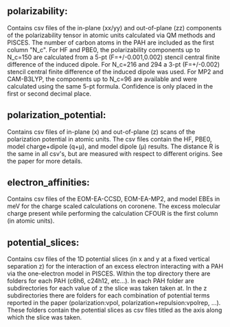 ## polarizability:
Contains csv files of the in-plane (xx/yy) and out-of-plane (zz) components of the polarizability tensor in atomic units calculated via QM methods and PISCES.
The number of carbon atoms in the PAH are included as the first column "N_c".
For HF and PBE0, the polarizability components up to N_c=150 are calculated from a 5-pt (F=+/-0.001,0.002) stencil central finite difference of the induced dipole.
For N_c=216 and 294 a 3-pt (F=+/-0.002) stencil central finite difference of the induced dipole was used. 
For MP2 and CAM-B3LYP, the components up to N_c=96 are available and were calculated using the same 5-pt formula.
Confidence is only placed in the first or second decimal place. 

## polarization_potential: 
Contains csv files of in-plane (x) and out-of-plane (z) scans of the polarization potential in atomic units.
The csv files contain the HF, PBE0, model charge+dipole (q+µ), and model dipole (µ) results. 
The distance R is the same in all csv's, but are measured with respect to different origins. 
See the paper for more details. 

## electron_affinities:
Contains csv files of the EOM-EA-CCSD, EOM-EA-MP2, and model EBEs in meV for the charge scaled calculations on coronene. 
The excess molecular charge present while performing the calculation CFOUR is the first column (in atomic units).

## potential_slices:
Contains csv files of the 1D potential slices (in x and y at a fixed vertical separation z) for the interaction of an excess electron interacting with a PAH via the one-electron model in PISCES.
Within the top directory there are folders for each PAH (c6h6, c24h12, etc...).
In each PAH folder are subdirectories for each value of z the slice was taken taken at.
In the z subdirectories there are folders for each combination of potential terms reported in the paper (polarization:vpol, polarization+repulsion:vpolrep, ...).
These folders contain the potential slices as csv files titled as the axis along which the slice was taken.

